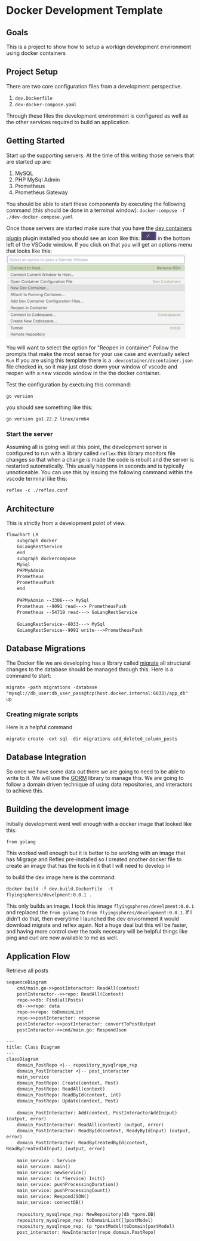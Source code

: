 # Docker Development Template

## Goals
This is a project to show how to setup a workign development environment using docker containers

## Project Setup
There are two core configuration files from a development perspective.
1) `dev.Dockerfile`
1) `dev-docker-compose.yaml`

Through these files the development environment is configured as well as the other services required to build an application.

## Getting Started
Start up the supporting servers.  At the time of this writing those servers that are started up are:
1) MySQL
1) PHP MySql Admin
1) Prometheus
1) Prometheus Gateway

You should be able to start these components by executing the following command (this should be done in a terminal window):
`docker-compose -f ./dev-docker-compose.yaml`

Once those servers are started make sure that you have the [dev containers plugin](https://code.visualstudio.com/docs/devcontainers/containers) plugin installed you should see an icon like this: <img src="./images/devContainer.png" style="width:40px"/>  in the bottom left of the VSCode window.  If you click on that you will get an options menu that looks like this:  
<img src="./images/devContainerOptions.png" style="width:480px"/>  

You will want to select the option for "Reopen in container"
Follow the prompts that make the most sense for your use case and eventually select `Run`
If you are using this template there is a `.devcontainer/decontainer.json` file checked in,
so it may just close down your window of vscode and reopen with a new vscode window in the 
the docker container.  

Test the configuration by exectuing this command:  
```
go version
```
you should see something like this:
```
go version go1.22.2 linux/arm64
```

### Start the server
Assuming all is going well at this point, the development server is configured to run with a library called `reflex` this library monitors file changes so that when a change is made the code is rebuilt and the server is restarted automatically.  This usually happens in seconds and is typically unnoticeable.  You can use this by issuing the following command within the vscode terminal like this:  
```
reflex -c ./reflex.conf
```

## Architecture
This is strictly from a development point of view.
```mermaid
flowchart LR
    subgraph docker
    GoLangRestService
    end
    subgraph dockercompose
    MySql
    PHPMyAdmin
    Prometheus
    PrometheusPush
    end

    PHPMyAdmin --3306---> MySql
    Prometheus --9091 read---> PrometheusPush
    Prometheus --54719 read---> GoLangRestService

    GoLangRestService--6033---> MySql
    GoLangRestService--9091 write--->PrometheusPush

```

## Database Migrations
The Docker file we are developing has a library called [migrate](https://github.com/golang-migrate/migrate/) all structural changes to the database should be managed through this.  Here is a command to start:
```
migrate -path migrations -database "mysql://db_user:db_user_pass@tcp(host.docker.internal:6033)/app_db" up
```
### Creating migrate scripts
Here is a helpful command
```
migrate create -ext sql -dir migrations add_deleted_column_posts
```

## Database Integration
So once we have some data out there we are going to need to be able to write to it.  We will use the [GORM](https://gorm.io/index.html) library to manage this.  We are going to follow a domain driven technique of using data repositories, and interactors to achieve this. 

## Building the development image
Initially development went well enough with a docker image that looked like this:  
```
from golang
```
This worked well enough but it is better to be working with an image that has Migrage and Reflex pre-installed so I created another docker file to create an image that has the tools in it that I will need to develop in

to build the dev image here is the command:  
```
docker build -f dev.build.DockerFile  -t flyingspheres/develpment:0.0.1 .
```

This only builds an image.  I took this image `flyingspheres/develpment:0.0.1` and replaced the `from golang` to 
`from flyingspheres/development:0.0.1`.  If I didn't do that, then everytime I launched the dev enviornment it would download migrate and 
reflex again.  Not a huge deal but this will be faster, and having more control over the tools necesary will be helpful things like ping and curl are now available to me as well.  

## Application Flow
Retrieve all posts
```mermaid
sequenceDiagram
    cmd/main.go->>postInteractor: ReadAll(context)
    postInteractor-->>repo: ReadAll(Context)
    repo->>db: Find(allPosts)
    db-->>repo: data
    repo->>repo: toDomainList
    repo->>postInteractor: response
    postInteractor->>postInteractor: convertToPostOutput
    postInteractor->>cmd/main.go: RespondJson
```
```mermaid
---
title: Class Diagram
---
classDiagram
    domain_PostRepo <|-- repository_mysqlrepo_rep
    domain_PostInteractor <|-- post_interactor
    main_service 
    domain_PostRepo: Create(context, Post)
    domain_PostRepo: ReadAll(context)
    domain_PostRepo: ReadById(context, int)
    domain_PostRepo: Update(context, Post)

    domain_PostInteractor: Add(context, PostInteractorAddIniput) (output, error)
    domain_PostInteractor: ReadAll(context) (output, error)
    domain_PostInteractor: ReadById(context, ReadyByIdInput) (output, error)
    domain_PostInteractor: ReadByCreatedById(context, ReadByCreatedIdInput) (output, error)
    
    main_service : Service
    main_service: main()
    main_service: newService()
    main_service: (s *Service) Init() 
    main_service: pushProcessingDuration()
    main_service: pushProcessingCount()
    main_service: RespondJSON()
    main_service: connectDB()

    repository_mysqlrepo_rep: NewRepository(db *gorm.DB) 
    repository_mysqlrepo_rep: toDomainList([]postModel)
    repository_mysqlrepo_rep: (p *postModel)toDomain(postModel)
    post_interactor: NewInteractor(repo domain.PostRepo)
```